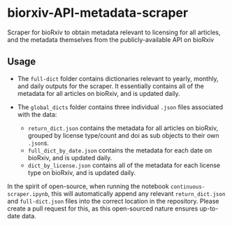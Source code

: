 # biorxiv-API-metadata-scraper
Scraper for bioRxiv to obtain metadata relevant to licensing for all articles, and the metadata themselves from the publicly-available API on bioRxiv

## Usage

- The `full-dict` folder contains dictionaries relevant to yearly, monthly, and daily outputs for the scraper. It essentially contains all of the metadata for all articles on bioRxiv, and is updated daily.

- The `global_dicts` folder contains three individual `.json` files associated with the data:
    - `return_dict.json` contains the metadata for all articles on bioRxiv, grouped by license type/count and doi as sub objects to their own `.json`s.
    - `full_dict_by_date.json` contains the metadata for each date on bioRxiv, and is updated daily.
    - `dict_by_license.json` contains all of the metadata for each license type on bioRxiv, and is updated daily.

In the spirit of open-source, when running the notebook `continuous-scraper.ipynb`, this will automatically append any relevant `return_dict.json` and `full-dict.json` files into the correct location in the repository. Please create a pull request for this, as this open-sourced nature ensures up-to-date data.
